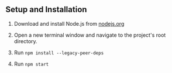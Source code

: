 ## Setup and Installation

1. Download and install Node.js from [nodejs.org](https://nodejs.org/)

2. Open a new terminal window and navigate to the project's root directory.

3. Run `npm install --legacy-peer-deps`
4. Run `npm start`
